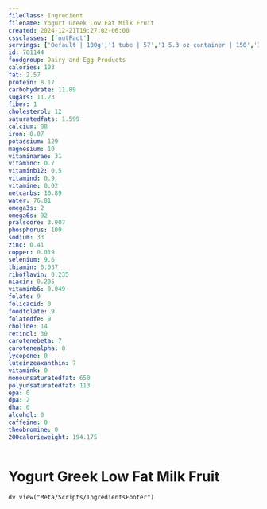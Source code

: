 ```yaml
---
fileClass: Ingredient
filename: Yogurt Greek Low Fat Milk Fruit
created: 2024-12-21T19:27:02-06:00
cssclasses: ['nutFact']
servings: ['Default | 100g','1 tube | 57','1 5.3 oz container | 150','1 6 oz container | 170','1 container, nfs | 150','1 cup | 245']
id: 781144
foodgroup: Dairy and Egg Products 
calories: 103
fat: 2.57
protein: 8.17
carbohydrate: 11.89
sugars: 11.23
fiber: 1
cholesterol: 12
saturatedfats: 1.599
calcium: 88
iron: 0.07
potassium: 129
magnesium: 10
vitaminarae: 31
vitaminc: 0.7
vitaminb12: 0.5
vitamind: 0.9
vitamine: 0.02
netcarbs: 10.89
water: 76.81
omega3s: 2
omega6s: 92
pralscore: 3.907
phosphorus: 109
sodium: 33
zinc: 0.41
copper: 0.019
selenium: 9.6
thiamin: 0.037
riboflavin: 0.235
niacin: 0.205
vitaminb6: 0.049
folate: 9
folicacid: 0
foodfolate: 9
folatedfe: 9
choline: 14
retinol: 30
carotenebeta: 7
carotenealpha: 0
lycopene: 0
luteinzeaxanthin: 7
vitamink: 0
monounsaturatedfat: 650
polyunsaturatedfat: 113
epa: 0
dpa: 2
dha: 0
alcohol: 0
caffeine: 0
theobromine: 0
200calorieweight: 194.175
---
```


# Yogurt Greek Low Fat Milk Fruit

```dataviewjs
dv.view("Meta/Scripts/IngredientsFooter")
```